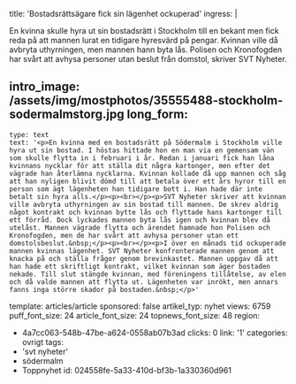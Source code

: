 title: 'Bostadsrättsägare fick sin lägenhet ockuperad'
ingress: |
  <p>En kvinna skulle hyra ut sin bostadsrätt i Stockholm till en bekant men fick reda på att mannen lurat en tidigare hyresvärd på pengar. Kvinnan ville då avbryta uthyrningen, men mannen hann byta lås. Polisen och Kronofogden har svårt att avhysa personer utan beslut från domstol, skriver SVT Nyheter.
  </p>
  
intro_image: /assets/img/mostphotos/35555488-stockholm-sodermalmstorg.jpg
long_form:
  -
    type: text
    text: '<p>En kvinna med en bostadsrätt på Södermalm i Stockholm ville hyra ut sin bostad. I höstas hittade hon en man via en gemensam vän som skulle flytta in i februari i år. Redan i januari fick han låna kvinnans nycklar för att ställa dit några kartonger, men efter det vägrade han återlämna nycklarna. Kvinnan kollade då upp mannen och såg att han nyligen blivit dömd till att betala över ett års hyror till en person som ägt lägenheten han tidigare bott i. Han hade där inte betalt sin hyra alls.</p><p><br></p><p>SVT Nyheter skriver att kvinnan ville avbryta uthyrningen av sin bostad till mannen. De skrev aldrig något kontrakt och kvinnan bytte lås och flyttade hans kartonger till ett förråd. Dock lyckades mannen byta lås igen och kvinnan blev då utelåst. Mannen vägrade flytta och ärendet hamnade hon Polisen och Kronofogden, men de har svårt att avhysa personer utan ett domstolsbeslut.&nbsp;</p><p><br></p><p>I över en månads tid ockuperade mannen kvinnas lägenhet. SVT Nyheter konfronterade mannen genom att knacka på och ställa frågor genom brevinkastet. Mannen uppgav då att han hade ett skriftligt kontrakt, vilket kvinnan som äger bostaden nekade. Till slut stängde kvinnan, med föreningens tillåtelse, av elen och då valde mannen att flytta ut. Lägenheten var inrökt, men annars fanns inga större skador på bostaden.&nbsp;</p>'
template: articles/article
sponsored: false
artikel_typ: nyhet
views: 6759
puff_font_size: 24
article_font_size: 24
topnews_font_size: 48
region:
  - 4a7cc063-548b-47be-a624-0558ab07b3ad
clicks: 0
link: '1'
categories: ovrigt
tags:
  - 'svt nyheter'
  - södermalm
  - Toppnyhet
id: 024558fe-5a33-410d-bf3b-1a330360d961
